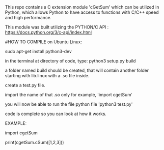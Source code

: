 This repo contains a C extension module 'cGetSum' which can be utilized in Python, which allows Python to have access to functions with C/C++ speed and high performance.

This module was built utilizing the PYTHON/C API : https://docs.python.org/3/c-api/index.html

#HOW TO COMPILE on Ubuntu Linux:

sudo apt-get install python3-dev

in the terminal at directory of code, type: python3 setup.py build

a folder named build should be created, that will contain another folder starting with lib.linux with a .so file inside.

create a test.py file.

import the name of that .so only for example, 'import cgetSum'

you will now be able to run the file python file 'python3 test.py'

code is complete so you can look at how it works.

EXAMPLE:

import cgetSum

print(cgetSum.cSum([1,2,3]))
